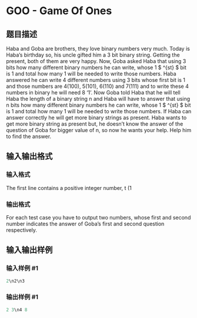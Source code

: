 # GOO - Game Of Ones

## 题目描述

Haba and Goba are brothers, they love binary numbers very much. Today is Haba’s birthday so, his uncle gifted him a 3 bit binary string. Getting the present, both of them are very happy. Now, Goba asked Haba that using 3 bits how many different binary numbers he can write, whose 1 $ ^{st} $ bit is 1 and total how many 1 will be needed to write those numbers. Haba answered he can write 4 different numbers using 3 bits whose first bit is 1 and those numbers are 4(100), 5(101), 6(110) and 7(111) and to write these 4 numbers in binary he will need 8 ‘1’. Now Goba told Haba that he will tell Haba the length of a binary string n and Haba will have to answer that using n bits how many different binary numbers he can write, whose 1 $ ^{st} $ bit is 1 and total how many 1 will be needed to write those numbers. If Haba can answer correctly he will get more binary strings as present. Haba wants to get more binary string as present but, he doesn’t know the answer of the question of Goba for bigger value of n, so now he wants your help. Help him to find the answer.

## 输入输出格式

### 输入格式

The first line contains a positive integer number, t (1

### 输出格式

For each test case you have to output two numbers, whose first and second number indicates the answer of Goba’s first and second question respectively.

## 输入输出样例

### 输入样例 #1

```cpp
2\n2\n3
```


### 输出样例 #1

```cpp
2 3\n4 8
```


